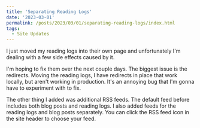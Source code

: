 ```yaml
---
title: 'Separating Reading Logs'
date: '2023-03-01'
permalink: /posts/2023/03/01/separating-reading-logs/index.html
tags:
  - Site Updates
---
```


I just moved my reading logs into their own page and unfortunately I'm dealing with a few side effects caused by it.
<!-- excerpt -->

I'm hoping to fix them over the next couple days. The biggest issue is the redirects. Moving the reading logs, I have redirects in place that work locally, but aren't working in production. It's an annoying bug that I'm gonna have to experiment with to fix.

The other thing I added was additional RSS feeds. The default feed before includes both blog posts and reading logs. I also added feeds for the reading logs and blog posts separately. You can click the RSS feed icon in the site header to choose your feed.